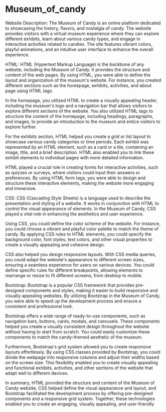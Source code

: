 # Museum_of_candy
Website Description:
The Museum of Candy is an online platform dedicated to showcasing the history, flavors, and nostalgia of candy. The website provides visitors with a virtual museum experience where they can explore different exhibits, learn about various candy types, and engage in interactive activities related to candies. The site features vibrant colors, playful animations, and an intuitive user interface to enhance the overall experience.

HTML:
HTML (Hypertext Markup Language) is the backbone of any website, including the Museum of Candy. It provides the structure and content of the web pages. By using HTML, you were able to define the layout and organization of the museum's website. For instance, you created different sections such as the homepage, exhibits, activities, and about page using HTML tags.

In the homepage, you utilized HTML to create a visually appealing header, including the museum's logo and a navigation bar that allows visitors to explore different sections of the website. You also utilized HTML tags to structure the content of the homepage, including headings, paragraphs, and images, to provide an introduction to the museum and entice visitors to explore further.

For the exhibits section, HTML helped you create a grid or list layout to showcase various candy categories or time periods. Each exhibit was represented by an HTML element, such as a card or a tile, containing an image, title, and a brief description. HTML also enabled you to link these exhibit elements to individual pages with more detailed information.

HTML played a crucial role in creating forms for interactive activities, such as quizzes or surveys, where visitors could input their answers or preferences. By using HTML form tags, you were able to design and structure these interactive elements, making the website more engaging and immersive.

CSS:
CSS (Cascading Style Sheets) is a language used to describe the presentation and styling of a website. It works in conjunction with HTML to control the visual appearance of elements. In the Museum of Candy, CSS played a vital role in enhancing the aesthetics and user experience.

Using CSS, you could define the color scheme of the website. For instance, you could choose a vibrant and playful color palette to match the theme of candy. By applying CSS rules to HTML elements, you could specify the background color, font styles, text colors, and other visual properties to create a visually appealing and cohesive design.

CSS also helped you design responsive layouts. With CSS media queries, you could adapt the website's appearance to different screen sizes, ensuring a seamless experience for users on various devices. You could define specific rules for different breakpoints, allowing elements to rearrange or resize to fit different screens, from desktop to mobile.

Bootstrap:
Bootstrap is a popular CSS framework that provides pre-designed components and styles, making it easier to build responsive and visually appealing websites. By utilizing Bootstrap in the Museum of Candy, you were able to speed up the development process and ensure a consistent and professional look.

Bootstrap offers a wide range of ready-to-use components, such as navigation bars, buttons, cards, modals, and carousels. These components helped you create a visually consistent design throughout the website without having to start from scratch. You could easily customize these components to match the candy-themed aesthetic of the museum.

Furthermore, Bootstrap's grid system allowed you to create responsive layouts effortlessly. By using CSS classes provided by Bootstrap, you could divide the webpage into responsive columns and adjust their widths based on the screen size. This flexibility enabled you to create visually appealing and functional exhibits, activities, and other sections of the website that adapt well to different devices.

In summary, HTML provided the structure and content of the Museum of Candy website, CSS helped define the visual appearance and layout, and Bootstrap facilitated the development process by offering pre-designed components and a responsive grid system. Together, these technologies enabled you to create an engaging, visually appealing, and user-friendly
